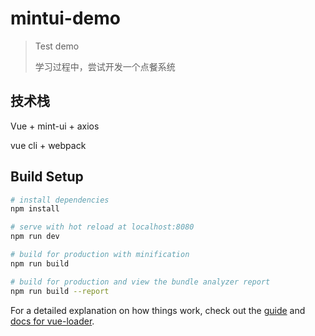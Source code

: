 # mintui-demo

> Test demo
>
> 学习过程中，尝试开发一个点餐系统

## 技术栈

Vue + mint-ui + axios

vue cli + webpack

## Build Setup

``` bash
# install dependencies
npm install

# serve with hot reload at localhost:8080
npm run dev

# build for production with minification
npm run build

# build for production and view the bundle analyzer report
npm run build --report
```

For a detailed explanation on how things work, check out the [guide](http://vuejs-templates.github.io/webpack/) and [docs for vue-loader](http://vuejs.github.io/vue-loader).
